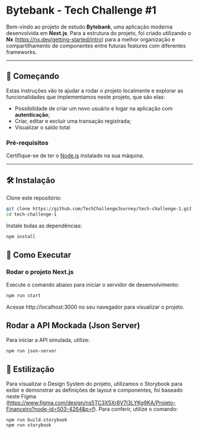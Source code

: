 # Bytebank - Tech Challenge #1

Bem-vindo ao projeto de estudo **Bytebank**, uma aplicação moderna desenvolvida em **Next.js**. Para a estrutura do projeto, foi criado utilizando o **Nx** (https://nx.dev/getting-started/intro) para a melhor organização e compartilhamento de componentes entre futuras features com diferentes frameworks.

---

## 🚀 Começando

Estas instruções vão te ajudar a rodar o projeto localmente e explorar as funcionalidades que implementamos neste projeto, que são elas:
- Possibilidade de criar um novo usuário e logar na aplicação com **autenticação**;
- Criar, editar e excluir uma transação registrada;
- Visualizar o saldo total 

### Pré-requisitos

Certifique-se de ter o [Node.js](https://nodejs.org/) instalado na sua máquina.

---

## 🛠️ Instalação

Clone este repositório:

```bash
git clone https://github.com/TechChallengeJourney/tech-challenge-1.git
cd tech-challenge-1
```

Instale todas as dependências:

```bash
npm install
```

## 🚀 Como Executar

### Rodar o projeto Next.js

Execute o comando abaixo para iniciar o servidor de desenvolvimento:

```bash
npm run start
```
Acesse http://localhost:3000 no seu navegador para visualizar o projeto.

## Rodar a API Mockada (Json Server)

Para iniciar a API simulada, utilize:

```bash
npm run json-server
```

## 🎨 Estilização

Para visualizar o Design System do projeto, utilizamos o Storybook para exibir e demonstrar as definições de layout e componentes, foi baseado neste Figma (https://www.figma.com/design/ns5TC3X5Xr8V7I3LYKg9KA/Projeto-Financeiro?node-id=503-4264&p=f). Para conferir, utilize o comando:

```bash
npm run build-storybook
npm run storybook
```




